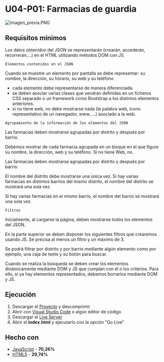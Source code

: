 # U04-P01: Farmacias de guardia

![imagen_previa.PNG](https://github.com/Ayoamaro/farmacias_guardia.github.io/blob/master/img/imagen_previa.PNG?raw=true)

## Requisitos mínimos
Los datos obtenidos del JSON se representarán (crearán, accederán, recorrerán,...) en el HTML utilizando métodos DOM con JS. 
````
Elementos contenidos en el JSON
````
Cuando se muestre un elemento por pantalla se debe representar: su nombre, la dirección, su horario, su web y su teléfono
* cada elemento debe representarse de manera diferenciada.
* se deben asociar varias clases que vendrán definidas en un ficheros CSS separado o un framework como Bootstrap a los distintos elementos anteriores.
* si no tiene web, no debe mostrarse nada (la palabra web, icono representativo de un navegador, www,....) asociado a la web.

````
Agrupamiento de la información de los elementos del JSON
````
Las farmacias deben mostrarse agrupadas por distrito y después por barrio.

Debemos mostrar de cada farmacia agrupada en un bloque en el que figure su nombre, la dirección, web y su teléfono. Si no tiene Web, no.

Las farmacias deben mostrarse agrupadas por distrito y después por barrio.

El nombre del distrito debe mostrarse una única vez. Si hay varias farmacias en distintos barrios del mismo distrito, el nombre del distrito se mostrará una sola vez.

Si hay varias farmacias en el mismo barrio, el nombre del barrio se mostrará una sola vez.
````
Filtros
````
Inicialmente, al cargarse la página, deben mostrarse todos los elementos del JSON.

En la parte superior se deben disponer los siguientes filtros que crearemos usando JS. Se precisa al menos un filtro y un máximo de 3.

Se podrá filtrar por distrito y por barrio mediante algún elemento como por ejemplo, una caja de texto y su botón para buscar.

Cuando se realiza la búsqueda se deben crear los elementos dinámicamente mediante DOM y JS que cumplan con él o los criterios. Para ello, si ya hay elementos representados, debemos borrarlos mediante DOM y JS.

## Ejecución
1. Descargar el [Proyecto](https://bit.ly/2XH6Iz1) y descomprimir
2. Abrir con [Visual Studio Code](https://code.visualstudio.com) o algún editor de código
3. Descargar el [Live Server](https://bit.ly/3elOzNx)
3. Abrir el **index.html** y ejecutarlo con la opción "Go Live"

## Hecho con
* [JavaScript](https://developer.mozilla.org/es/docs/Web/JavaScript) - **70,26%**
* [HTML5](https://developer.mozilla.org/es/docs/HTML/HTML5) - **29,74%**

